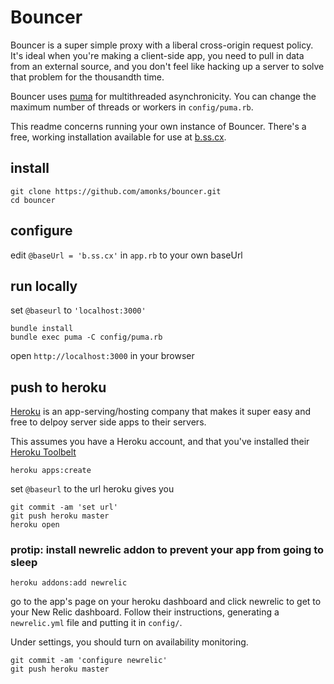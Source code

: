 # Bouncer

Bouncer is a super simple proxy with a liberal cross-origin request policy. It's ideal when you're making a client-side app, you need to pull in data from an external source, and you don't feel like hacking up a server to solve that problem for the thousandth time.

Bouncer uses [puma](http://puma.io/) for multithreaded asynchronicity. You can change the maximum number of threads or workers in `config/puma.rb`.

This readme concerns running your own instance of Bouncer. There's a free, working installation available for use at [b.ss.cx](http://b.ss.cx).


## install

	git clone https://github.com/amonks/bouncer.git
	cd bouncer

## configure

edit `@baseUrl = 'b.ss.cx'` in `app.rb` to your own baseUrl

## run locally

set `@baseurl` to `'localhost:3000'`

	bundle install 
	bundle exec puma -C config/puma.rb

open `http://localhost:3000` in your browser

## push to heroku

[Heroku](https://www.heroku.com/) is an app-serving/hosting company that makes it super easy and free to delpoy server side apps to their servers.

This assumes you have a Heroku account, and that you've installed their [Heroku Toolbelt](https://devcenter.heroku.com/articles/heroku-command#installing-the-heroku-cli)

	heroku apps:create

set `@baseurl` to the url heroku gives you

	git commit -am 'set url'
	git push heroku master
	heroku open

### protip: install newrelic addon to prevent your app from going to sleep

	heroku addons:add newrelic

go to the app's page on your heroku dashboard and click newrelic to get to your New Relic dashboard. Follow their instructions, generating a `newrelic.yml` file and putting it in `config/`.

Under settings, you should turn on availability monitoring.

	git commit -am 'configure newrelic'
	git push heroku master